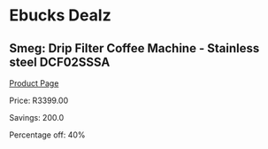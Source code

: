 
# Ebucks Dealz
## Smeg: Drip Filter Coffee Machine - Stainless steel DCF02SSSA
[Product Page](https://www.ebucks.com/web/shop/productSelected.do?prodId=1158891095&catId=1157555110)

Price: R3399.00

Savings: 200.0

Percentage off: 40%
	